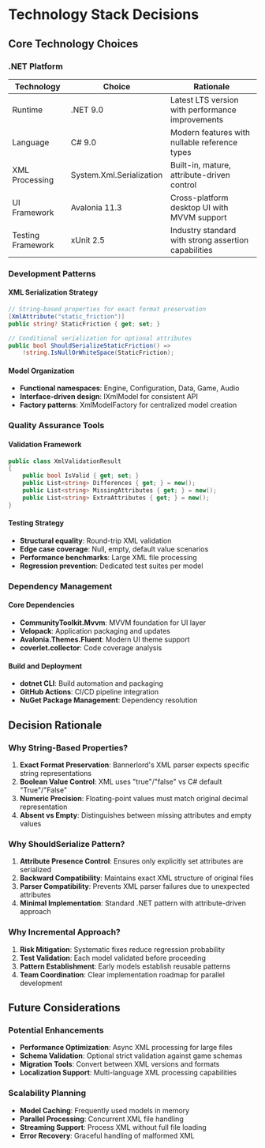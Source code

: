 # Technology Stack Decisions

## Core Technology Choices

### .NET Platform
| Technology | Choice | Rationale |
|------------|--------|-----------|
| Runtime | .NET 9.0 | Latest LTS version with performance improvements |
| Language | C# 9.0 | Modern features with nullable reference types |
| XML Processing | System.Xml.Serialization | Built-in, mature, attribute-driven control |
| UI Framework | Avalonia 11.3 | Cross-platform desktop UI with MVVM support |
| Testing Framework | xUnit 2.5 | Industry standard with strong assertion capabilities |

### Development Patterns

#### XML Serialization Strategy
```csharp
// String-based properties for exact format preservation
[XmlAttribute("static_friction")]
public string? StaticFriction { get; set; }

// Conditional serialization for optional attributes
public bool ShouldSerializeStaticFriction() => 
    !string.IsNullOrWhiteSpace(StaticFriction);
```

#### Model Organization
- **Functional namespaces**: Engine, Configuration, Data, Game, Audio
- **Interface-driven design**: IXmlModel<T> for consistent API
- **Factory patterns**: XmlModelFactory for centralized model creation

### Quality Assurance Tools

#### Validation Framework
```csharp
public class XmlValidationResult
{
    public bool IsValid { get; set; }
    public List<string> Differences { get; } = new();
    public List<string> MissingAttributes { get; } = new();
    public List<string> ExtraAttributes { get; } = new();
}
```

#### Testing Strategy
- **Structural equality**: Round-trip XML validation
- **Edge case coverage**: Null, empty, default value scenarios
- **Performance benchmarks**: Large XML file processing
- **Regression prevention**: Dedicated test suites per model

### Dependency Management

#### Core Dependencies
- **CommunityToolkit.Mvvm**: MVVM foundation for UI layer
- **Velopack**: Application packaging and updates
- **Avalonia.Themes.Fluent**: Modern UI theme support
- **coverlet.collector**: Code coverage analysis

#### Build and Deployment
- **dotnet CLI**: Build automation and packaging
- **GitHub Actions**: CI/CD pipeline integration
- **NuGet Package Management**: Dependency resolution

## Decision Rationale

### Why String-Based Properties?
1. **Exact Format Preservation**: Bannerlord's XML parser expects specific string representations
2. **Boolean Value Control**: XML uses "true"/"false" vs C# default "True"/"False"
3. **Numeric Precision**: Floating-point values must match original decimal representation
4. **Absent vs Empty**: Distinguishes between missing attributes and empty values

### Why ShouldSerialize Pattern?
1. **Attribute Presence Control**: Ensures only explicitly set attributes are serialized
2. **Backward Compatibility**: Maintains exact XML structure of original files
3. **Parser Compatibility**: Prevents XML parser failures due to unexpected attributes
4. **Minimal Implementation**: Standard .NET pattern with attribute-driven approach

### Why Incremental Approach?
1. **Risk Mitigation**: Systematic fixes reduce regression probability
2. **Test Validation**: Each model validated before proceeding
3. **Pattern Establishment**: Early models establish reusable patterns
4. **Team Coordination**: Clear implementation roadmap for parallel development

## Future Considerations

### Potential Enhancements
- **Performance Optimization**: Async XML processing for large files
- **Schema Validation**: Optional strict validation against game schemas
- **Migration Tools**: Convert between XML versions and formats
- **Localization Support**: Multi-language XML processing capabilities

### Scalability Planning
- **Model Caching**: Frequently used models in memory
- **Parallel Processing**: Concurrent XML file handling
- **Streaming Support**: Process XML without full file loading
- **Error Recovery**: Graceful handling of malformed XML